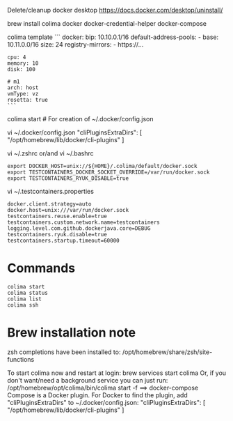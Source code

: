 Delete/cleanup docker desktop
https://docs.docker.com/desktop/uninstall/


brew install colima docker docker-credential-helper docker-compose

colima template
    ```
    docker:
    bip: 10.10.0.1/16
    default-address-pools:
        - base: 10.11.0.0/16
        size: 24
        registry-mirrors:
        - https://...

    cpu: 4
    memory: 10
    disk: 100

    # m1
    arch: host
    vmType: vz
    rosetta: true
    ```

colima start # For creation of ~/.docker/config.json

vi ~/.docker/config.json
    "cliPluginsExtraDirs": [
        "/opt/homebrew/lib/docker/cli-plugins"
    ]

vi ~/.zshrc or/and vi ~/.bashrc
```
export DOCKER_HOST=unix://${HOME}/.colima/default/docker.sock
export TESTCONTAINERS_DOCKER_SOCKET_OVERRIDE=/var/run/docker.sock
export TESTCONTAINERS_RYUK_DISABLE=true
```

vi ~/.testcontainers.properties
```
docker.client.strategy=auto
docker.host=unix:///var/run/docker.sock
testcontainers.reuse.enable=true
testcontainers.custom.network.name=testcontainers
logging.level.com.github.dockerjava.core=DEBUG
testcontainers.ryuk.disable=true
testcontainers.startup.timeout=60000
```

# Commands
```
colima start
colima status
colima list
colima ssh
```

# Brew installation note
zsh completions have been installed to:
  /opt/homebrew/share/zsh/site-functions

To start colima now and restart at login:
  brew services start colima
Or, if you don't want/need a background service you can just run:
  /opt/homebrew/opt/colima/bin/colima start -f
==> docker-compose
Compose is a Docker plugin. For Docker to find the plugin, add "cliPluginsExtraDirs" to ~/.docker/config.json:
  "cliPluginsExtraDirs": [
      "/opt/homebrew/lib/docker/cli-plugins"
  ]

